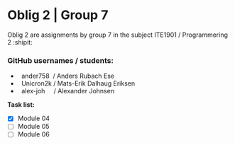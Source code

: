 # Oblig 2 | Group 7
Oblig 2 are assignments by group 7 in the subject ITE1901 / Programmering 2 :shipit:

<h3>GitHub usernames / students:</h3>
<ul>
    <li>&nbsp; ander758 &nbsp;/ Anders Rubach Ese</li>
    <li>&nbsp; Unicron2k / Mats-Erik Dalhaug Eriksen</li>
    <li>&nbsp; alex-joh &nbsp;&nbsp;&nbsp; / Alexander Johnsen</li>
</ul>


**Task list:**
 - [x] Module 04
 - [ ] Module 05
 - [ ] Module 06
